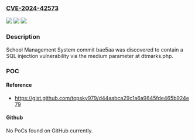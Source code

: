 ### [CVE-2024-42573](https://cve.mitre.org/cgi-bin/cvename.cgi?name=CVE-2024-42573)
![](https://img.shields.io/static/v1?label=Product&message=n%2Fa&color=blue)
![](https://img.shields.io/static/v1?label=Version&message=n%2Fa&color=blue)
![](https://img.shields.io/static/v1?label=Vulnerability&message=n%2Fa&color=brighgreen)

### Description

School Management System commit bae5aa was discovered to contain a SQL injection vulnerability via the medium parameter at dtmarks.php.

### POC

#### Reference
- https://gist.github.com/topsky979/d44aabca29c1a6a9845fde465b924e79

#### Github
No PoCs found on GitHub currently.

